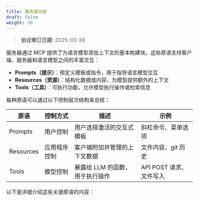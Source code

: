 ```yaml
---
title: 服务器功能
draft: false
weight: 30
---
```


> **协议修订日期**: 2025-03-26

服务器通过 MCP 提供了为语言模型添加上下文的基本构建块。这些原语支持客户端、服务器和语言模型之间的丰富交互：

- **Prompts（提示）**：预定义模板或指令，用于指导语言模型交互
- **Resources（资源）**：结构化数据或内容，为模型提供额外的上下文
- **Tools（工具）**：可执行功能，允许模型执行操作或检索信息

每种原语可以通过以下控制层次结构来总结：

| 原语       | 控制方式             | 描述                                             | 示例                           |
| --------- | -------------------- | ------------------------------------------------ | ------------------------------ |
| Prompts   | 用户控制             | 用户选择激活的交互式模板                         | 斜杠命令、菜单选项              |
| Resources | 应用程序控制         | 客户端附加并管理的上下文数据                     | 文件内容、git 历史             |
| Tools     | 模型控制             | 暴露给 LLM 的函数，用于执行操作                  | API POST 请求、文件写入         |

以下是详细介绍这些关键原语的内容：

